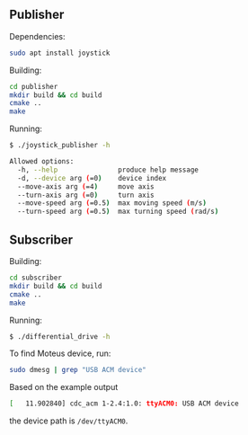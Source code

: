 ## Publisher

Dependencies:
```sh
sudo apt install joystick
```

Building:
```sh
cd publisher
mkdir build && cd build
cmake ..
make
```

Running:
```sh
$ ./joystick_publisher -h

Allowed options:
  -h, --help               produce help message
  -d, --device arg (=0)    device index
  --move-axis arg (=4)     move axis
  --turn-axis arg (=0)     turn axis
  --move-speed arg (=0.5)  max moving speed (m/s)
  --turn-speed arg (=0.5)  max turning speed (rad/s)
```

## Subscriber

Building:
```sh
cd subscriber
mkdir build && cd build
cmake ..
make
```

Running:
```sh
$ ./differential_drive -h

```

To find Moteus device, run:
```sh
sudo dmesg | grep "USB ACM device"
```

Based on the example output
```sh
[   11.902840] cdc_acm 1-2.4:1.0: ttyACM0: USB ACM device
```
the device path is `/dev/ttyACM0`.
